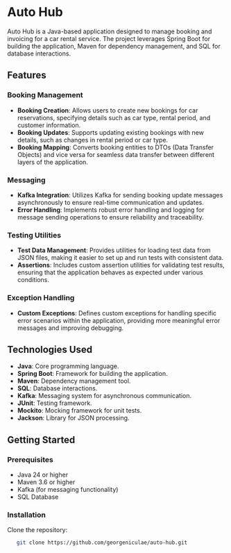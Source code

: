 # Auto Hub

Auto Hub is a Java-based application designed to manage booking and invoicing for a car rental service. The project
leverages Spring Boot for building the application, Maven for dependency management, and SQL for database interactions.

## Features

### Booking Management

- **Booking Creation**: Allows users to create new bookings for car reservations, specifying details such as car type,
  rental period, and customer information.
- **Booking Updates**: Supports updating existing bookings with new details, such as changes in rental period or car
  type.
- **Booking Mapping**: Converts booking entities to DTOs (Data Transfer Objects) and vice versa for seamless data
  transfer between different layers of the application.

### Messaging

- **Kafka Integration**: Utilizes Kafka for sending booking update messages asynchronously to ensure real-time
  communication and updates.
- **Error Handling**: Implements robust error handling and logging for message sending operations to ensure reliability
  and traceability.

### Testing Utilities

- **Test Data Management**: Provides utilities for loading test data from JSON files, making it easier to set up and run
  tests with consistent data.
- **Assertions**: Includes custom assertion utilities for validating test results, ensuring that the application behaves
  as expected under various conditions.

### Exception Handling

- **Custom Exceptions**: Defines custom exceptions for handling specific error scenarios within the application,
  providing more meaningful error messages and improving debugging.

## Technologies Used

- **Java**: Core programming language.
- **Spring Boot**: Framework for building the application.
- **Maven**: Dependency management tool.
- **SQL**: Database interactions.
- **Kafka**: Messaging system for asynchronous communication.
- **JUnit**: Testing framework.
- **Mockito**: Mocking framework for unit tests.
- **Jackson**: Library for JSON processing.

## Getting Started

### Prerequisites

- Java 24 or higher
- Maven 3.6 or higher
- Kafka (for messaging functionality)
- SQL Database

### Installation

Clone the repository:

```sh
   git clone https://github.com/georgeniculae/auto-hub.git
